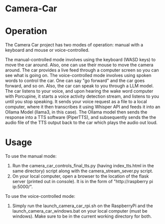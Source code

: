 # Camera-Car

# Operation
The Camera Car project has two modes of operation: manual with a keyboard and mouse or voice-controlled. 

The manual-controlled mode involves using the keyboard (WASD keys) to move the car around. Also, one can use their mouse to move the camera around. The car provides a live feed through a computer screen so you can see what is going on.
The voice-controlled mode involves using spoken words to control the car. One can say "go forward" and the car goes forward, and so on. Also, the car can speak to you through a LLM model. The car listens to your voice, and upon hearing the wake word computer with Porcupine, it starts a voice activity detection stream, and listens to you until you stop speaking. It sends your voice request as a file to a local computer, where it then transcribes it using Whisper API and feeds it into an Ollama Model (llama3, in this case). The Ollama model then sends the response into a TTS software (PiperTTS), and subsequently sends the the audio file of the TTS output back to the car which plays the audio out loud.

# Usage
To use the manual mode:
1. Run the camera_car_controls_final_tts.py (having index_tts.html in the same directory) script along with the camera_stream_sever.py script. 
2. On your local computer, open a browser to the location of the flask server (printed out in console). It is in the form of "http://raspberry pi ip:5000/".

To use the voice-controlled mode:
1. Simply run the launch_camera_car_rpi.sh on the RaspberryPi and the launch_camera_car_windows.bat on your local computer (must be windows). Make sure to be in the current working directory for both.
